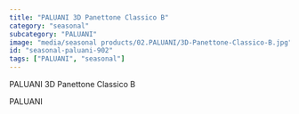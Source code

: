```yaml
---
title: "PALUANI 3D Panettone Classico B"
category: "seasonal"
subcategory: "PALUANI"
image: "media/seasonal products/02.PALUANI/3D-Panettone-Classico-B.jpg"
id: "seasonal-paluani-902"
tags: ["PALUANI", "seasonal"]
---
```


PALUANI 3D Panettone Classico B

PALUANI
